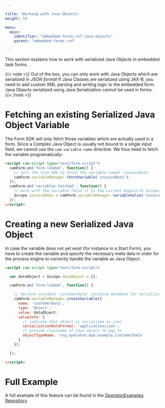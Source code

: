 ```yaml
---

title: 'Working with Java Objects'
weight: 50

menu:
  main:
    identifier: "embedded-forms-ref-java-objects"
    parent: "embedded-forms-ref"

---
```


This section explains how to work with serialized Java Objects in embedded task forms.

{{< note >}}
Out of the box, you can only work with Java Objects which are serialized in *JSON format*
If Java Classes are serialized using JAX-B, you need to add custom XML parsing and writing logic
to the embedded form. Java Objects serialized using Java Serialization cannot be used in forms.
{{< /note >}}


# Fetching an existing Serialized Java Object Variable

The Form SDK will only fetch those variables which are actually used in a form. Since a Complex Java
Object is usually not bound to a single input field, we cannot use the `cam-variable-name` directive.
We thus need to fetch the variable programatically:

```html
<script cam-script type="text/form-script">
  camForm.on('form-loaded', function() {
    // tell the form SDK to fetch the variable named 'invoiceData'
    camForm.variableManager.fetchVariable('invoiceData');
  });
  camForm.on('variables-fetched', function() {
    // work with the variable (bind it to the current AngularJS $scope)
    $scope.invoiceData = camForm.variableManager.variableValue('invoiceData');
  });
</script>
```


# Creating a new Serialized Java Object

In case the variable does not yet exist (for instance in a Start Form), you have to create the variable and specify the necessary meta data in order for the process engine to correctly handle the variable as Java Object.

```html
<script cam-script type="text/form-script">

  var dataObject = $scope.dataObject = {};

  camForm.on('form-loaded', function() {

    // declare variable 'customerData' incuding metadata for serialization
    camForm.variableManager.createVariable({
      name: 'customerData',
      type: 'Object',
      value: dataObject,
      valueInfo: {
        // indicate that object is serialized as json
        serializationDataFormat: 'application/json',
        // provide classname of java object to map to
        objectTypeName: 'org.operaton.bpm.example.CustomerData'
      }
    });

  });

</script>
```


# Full Example

A full example of this feature can be found in the [OperatonExamples Repository](https://github.com/camunda/camunda-bpm-examples/tree/master/usertask/task-form-embedded-serialized-java-object).
